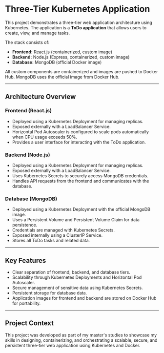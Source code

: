 # Three-Tier Kubernetes Application

This project demonstrates a three-tier web application architecture using Kubernetes. The application is a **ToDo application** that allows users to create, view, and manage tasks.

The stack consists of:

- **Frontend:** React.js (containerized, custom image)
- **Backend:** Node.js (Express, containerized, custom image)
- **Database:** MongoDB (official Docker image)

All custom components are containerized and images are pushed to Docker Hub. MongoDB uses the official image from Docker Hub.

---

## Architecture Overview

### Frontend (React.js)
- Deployed using a Kubernetes Deployment for managing replicas.
- Exposed externally with a LoadBalancer Service.
- Horizontal Pod Autoscaler is configured to scale pods automatically when CPU usage exceeds 50%.
- Provides a user interface for interacting with the ToDo application.

### Backend (Node.js)
- Deployed using a Kubernetes Deployment for managing replicas.
- Exposed externally with a LoadBalancer Service.
- Uses Kubernetes Secrets to securely access MongoDB credentials.
- Handles API requests from the frontend and communicates with the database.

### Database (MongoDB)
- Deployed using a Kubernetes Deployment with the official MongoDB image.
- Uses a Persistent Volume and Persistent Volume Claim for data persistence.
- Credentials are managed with Kubernetes Secrets.
- Exposed internally using a ClusterIP Service.
- Stores all ToDo tasks and related data.

---

## Key Features

- Clear separation of frontend, backend, and database tiers.
- Scalability through Kubernetes Deployments and Horizontal Pod Autoscaler.
- Secure management of sensitive data using Kubernetes Secrets.
- Persistent storage for database data.
- Application images for frontend and backend are stored on Docker Hub for portability.

---

## Project Context

This project was developed as part of my master's studies to showcase my skills in designing, containerizing, and orchestrating a scalable, secure, and persistent three-tier web application using Kubernetes and Docker.